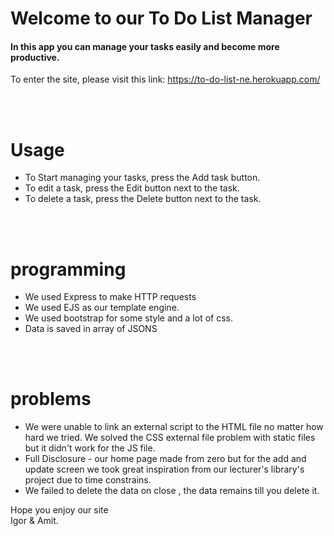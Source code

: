 
# Welcome to our To Do List Manager
#### In this app you can manage your tasks easily and become more productive.

To enter the site, please visit this link: 
https://to-do-list-ne.herokuapp.com/

<br>
<br>

# Usage
- To Start managing your tasks, press the Add task button.
- To edit a task, press the Edit button next to the task. 
- To delete a task, press the Delete button next to the task.

<br>
<br>

# programming
- We used Express to make HTTP requests
- We used EJS as our template engine.
- We used bootstrap for some style and a lot of css.
- Data is saved in array of JSONS 

<br>
<br>

# problems 

- We were unable to link an external script to the HTML file no matter how hard we tried.
We solved the CSS external file problem with static files but it didn't work for the JS file.
- Full Disclosure - our home page made from zero but for the add and update screen we took great inspiration from our lecturer's library's project due to time constrains.
- We failed to delete the data on close , the data remains till you delete it.

Hope you enjoy our site
<br>
Igor & Amit.




 

